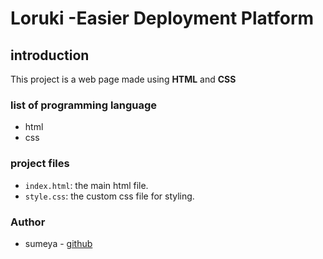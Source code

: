# Loruki -Easier Deployment Platform

## introduction

This project is a web page made using **HTML** and **CSS**

### list of programming language

* html
* css

### project files

+ `index.html`: the main html file.
+ `style.css`: the custom css file for styling.

### Author
- sumeya -
[github](https://github.com/suumeya)
